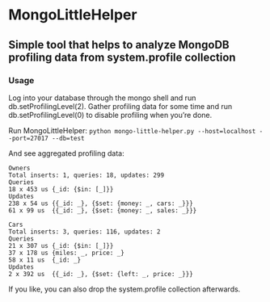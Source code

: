 MongoLittleHelper
=================

Simple tool that helps to analyze MongoDB profiling data from system.profile collection
--------

### Usage

Log into your database through the mongo shell and run db.setProfilingLevel(2). Gather profiling data for some time and run db.setProfilingLevel(0) to disable profiling when you’re done. 

Run MongoLittleHelper:
```python mongo-little-helper.py --host=localhost --port=27017 --db=test```

And see aggregated profiling data:
```
Owners
Total inserts: 1, queries: 18, updates: 299
Queries
18 x 453 us	{_id: {$in: [_]}}
Updates
238 x 54 us	{{_id: _}, {$set: {money: _, cars: _}}}
61 x 99 us	{{_id: _}, {$set: {money: _, sales: _}}}

Cars
Total inserts: 3, queries: 116, updates: 2
Queries
21 x 307 us	{_id: {$in: [_]}}
37 x 178 us	{miles: _, price: _}
58 x 11 us	{_id: _}
Updates
2 x 392 us	{{_id: _}, {$set: {left: _, price: _}}}
```

If you like, you can also drop the system.profile collection afterwards.
